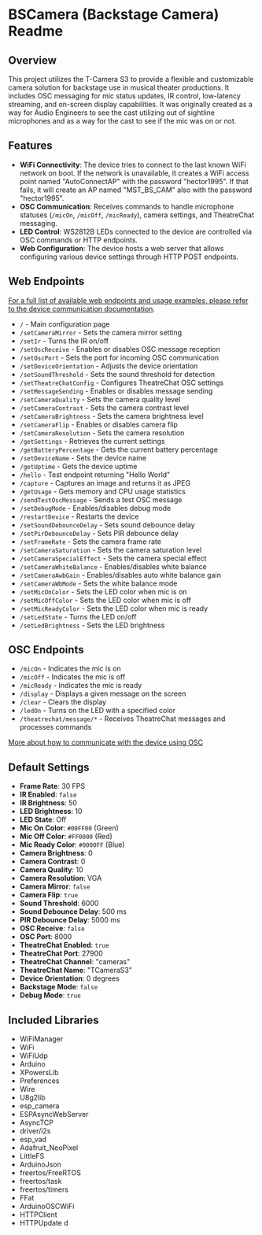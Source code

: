 # BSCamera (Backstage Camera) Readme

## Overview

This project utilizes the T-Camera S3 to provide a flexible and customizable camera solution for backstage use in musical theater productions. It includes OSC messaging for mic status updates, IR control, low-latency streaming, and on-screen display capabilities. It was originally created as a way for Audio Engineers to see the cast utilizing out of sightline microphones and as a way for the cast to see if the mic was on or not.

## Features

- **WiFi Connectivity**: The device tries to connect to the last known WiFi network on boot. If the network is unavailable, it creates a WiFi access point named "AutoConnectAP" with the password "hector1995". If that fails, it will create an AP named "MST_BS_CAM" also with the password "hector1995".
- **OSC Communication**: Receives commands to handle microphone statuses (`/micOn`, `/micOff`, `/micReady`), camera settings, and TheatreChat messaging.
- **LED Control**: WS2812B LEDs connected to the device are controlled via OSC commands or HTTP endpoints.
- **Web Configuration**: The device hosts a web server that allows configuring various device settings through HTTP POST endpoints.

## Web Endpoints

[For a full list of available web endpoints and usage examples, please refer to the device communication documentation](https://github.com/sqkysqnt/bscamera/blob/main/docs/device_comm_documentation.md).


- `/` - Main configuration page
- `/setCameraMirror` - Sets the camera mirror setting
- `/setIr` - Turns the IR on/off
- `/setOscReceive` - Enables or disables OSC message reception
- `/setOscPort` - Sets the port for incoming OSC communication
- `/setDeviceOrientation` - Adjusts the device orientation
- `/setSoundThreshold` - Sets the sound threshold for detection
- `/setTheatreChatConfig` - Configures TheatreChat OSC settings
- `/setMessageSending` - Enables or disables message sending
- `/setCameraQuality` - Sets the camera quality level
- `/setCameraContrast` - Sets the camera contrast level
- `/setCameraBrightness` - Sets the camera brightness level
- `/setCameraFlip` - Enables or disables camera flip
- `/setCameraResolution` - Sets the camera resolution
- `/getSettings` - Retrieves the current settings
- `/getBatteryPercentage` - Gets the current battery percentage
- `/setDeviceName` - Sets the device name
- `/getUptime` - Gets the device uptime
- `/hello` - Test endpoint returning "Hello World"
- `/capture` - Captures an image and returns it as JPEG
- `/getUsage` - Gets memory and CPU usage statistics
- `/sendTestOscMessage` - Sends a test OSC message
- `/setDebugMode` - Enables/disables debug mode
- `/restartDevice` - Restarts the device
- `/setSoundDebounceDelay` - Sets sound debounce delay
- `/setPirDebounceDelay` - Sets PIR debounce delay
- `/setFrameRate` - Sets the camera frame rate
- `/setCameraSaturation` - Sets the camera saturation level
- `/setCameraSpecialEffect` - Sets the camera special effect
- `/setCameraWhiteBalance` - Enables/disables white balance
- `/setCameraAwbGain` - Enables/disables auto white balance gain
- `/setCameraWbMode` - Sets the white balance mode
- `/setMicOnColor` - Sets the LED color when mic is on
- `/setMicOffColor` - Sets the LED color when mic is off
- `/setMicReadyColor` - Sets the LED color when mic is ready
- `/setLedState` - Turns the LED on/off
- `/setLedBrightness` - Sets the LED brightness

## OSC Endpoints

- `/micOn` - Indicates the mic is on
- `/micOff` - Indicates the mic is off
- `/micReady` - Indicates the mic is ready
- `/display` - Displays a given message on the screen
- `/clear` - Clears the display
- `/ledOn` - Turns on the LED with a specified color
- `/theatrechat/message/*` - Receives TheatreChat messages and processes commands

[More about how to communicate with the device using OSC](https://github.com/sqkysqnt/bscamera/blob/main/docs/theatrechat.md)

## Default Settings

- **Frame Rate**: 30 FPS
- **IR Enabled**: `false`
- **IR Brightness**: 50
- **LED Brightness**: 10
- **LED State**: Off
- **Mic On Color**: `#00FF00` (Green)
- **Mic Off Color**: `#FF0000` (Red)
- **Mic Ready Color**: `#0000FF` (Blue)
- **Camera Brightness**: 0
- **Camera Contrast**: 0
- **Camera Quality**: 10
- **Camera Resolution**: VGA
- **Camera Mirror**: `false`
- **Camera Flip**: `true`
- **Sound Threshold**: 6000
- **Sound Debounce Delay**: 500 ms
- **PIR Debounce Delay**: 5000 ms
- **OSC Receive**: `false`
- **OSC Port**: 8000
- **TheatreChat Enabled**: `true`
- **TheatreChat Port**: 27900
- **TheatreChat Channel**: "cameras"
- **TheatreChat Name**: "TCameraS3"
- **Device Orientation**: 0 degrees
- **Backstage Mode**: `false`
- **Debug Mode**: `true`

## Included Libraries

- WiFiManager
- WiFi
- WiFiUdp
- Arduino
- XPowersLib
- Preferences
- Wire
- U8g2lib
- esp_camera
- ESPAsyncWebServer
- AsyncTCP
- driver/i2s
- esp_vad
- Adafruit_NeoPixel
- LittleFS
- ArduinoJson
- freertos/FreeRTOS
- freertos/task
- freertos/timers
- FFat
- ArduinoOSCWiFi
- HTTPClient
- HTTPUpdate
d
